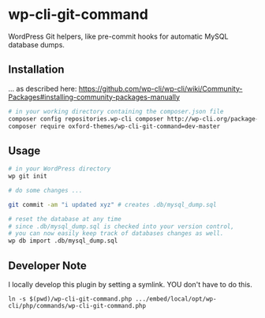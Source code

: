 wp-cli-git-command
==================

WordPress Git helpers, like pre-commit hooks for automatic MySQL database dumps.


## Installation
... as described here: https://github.com/wp-cli/wp-cli/wiki/Community-Packages#installing-community-packages-manually

```bash
# in your working directory containing the composer.json file
composer config repositories.wp-cli composer http://wp-cli.org/package-index/
composer require oxford-themes/wp-cli-git-command=dev-master
```

## Usage
```bash
# in your WordPress directory
wp git init

# do some changes ...

git commit -am "i updated xyz" # creates .db/mysql_dump.sql

# reset the database at any time
# since .db/mysql_dump.sql is checked into your version control, 
# you can now easily keep track of databases changes as well.
wp db import .db/mysql_dump.sql
```


## Developer Note
I locally develop this plugin by setting a symlink. YOU don't have to do this.

```
ln -s $(pwd)/wp-cli-git-command.php .../embed/local/opt/wp-cli/php/commands/wp-cli-git-command.php
```